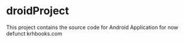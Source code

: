 droidProject
============
This project contains the source code for Android Application for now defunct krhbooks.com
